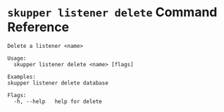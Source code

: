 # `skupper listener delete` Command Reference

```
Delete a listener <name>

Usage:
  skupper listener delete <name> [flags]

Examples:
skupper listener delete database

Flags:
  -h, --help   help for delete
```
